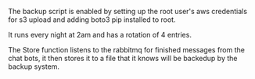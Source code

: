 The backup script is enabled by setting up the root user's aws credentials for s3 upload and adding boto3 pip installed to root.

It runs every night at 2am and has a rotation of 4 entries.


The Store function listens to the rabbitmq for finished messages from the chat bots, it then stores it to a file that it knows will be backedup by the backup system.
